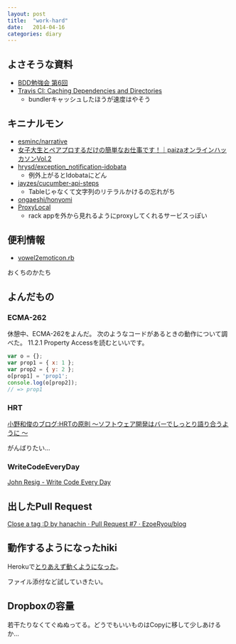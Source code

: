 ```yaml
---
layout: post
title:  "work-hard"
date:   2014-04-16
categories: diary
---
```


## よさそうな資料
- [BDD勉強会 第6回](http://www.slideshare.net/zakihaya/bdd-6)
- [Travis CI: Caching Dependencies and Directories](http://docs.travis-ci.com/user/caching/)
  - bundlerキャッシュしたほうが速度はやそう

## キニナルモン
- [esminc/narrative](https://github.com/esminc/narrative)
- [女子大生とペアプロするだけの簡単なお仕事です！｜paizaオンラインハッカソンVol.2](https://paiza.jp/poh/paizen)
- [hrysd/exception_notification-idobata](https://github.com/hrysd/exception_notification-idobata)
  - 例外上がるとIdobataにどん
- [jayzes/cucumber-api-steps](https://github.com/jayzes/cucumber-api-steps)
  - Tableじゃなくて文字列のリテラルかけるの忘れがち
- [ongaeshi/honyomi](https://github.com/ongaeshi/honyomi)
- [ProxyLocal](http://proxylocal.com/)
  - rack appを外から見れるようにproxyしてくれるサービスっぽい

## 便利情報
- [vowel2emoticon.rb](https://gist.github.com/iori-o/10358124)

おくちのかたち

## よんだもの
### ECMA-262
休憩中、ECMA-262をよんだ。
次のようなコードがあるときの動作について調べた。
11.2.1 Property Accessを読むといいです。


``` javascript
var o = {};
var prop1 = { x: 1 };
var prop2 = { y: 2 };
o[prop1] = 'prop1';
console.log(o[prop2]);
// => prop1
```

### HRT
[小野和俊のブログ:HRTの原則 ～ソフトウェア開発はバーでしっとり語り合うように ～](http://blog.livedoor.jp/lalha/archives/50496623.html)

がんばりたい...

### WriteCodeEveryDay
[John Resig - Write Code Every Day](http://ejohn.org/blog/write-code-every-day/)

## 出したPull Request
[Close a tag :D by hanachin · Pull Request #7 · EzoeRyou/blog](https://github.com/EzoeRyou/blog/pull/7)

## 動作するようになったhiki
Herokuで[とりあえず動くようになった](http://okinawarb-hiki.herokuapp.com/)。

ファイル添付など試していきたい。

## Dropboxの容量
若干たりなくてぐぬぬってる。どうでもいいものはCopyに移して少しあけるか...
